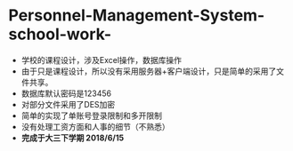 # Personnel-Management-System-school-work-

* 学校的课程设计，涉及Excel操作，数据库操作 
* 由于只是课程设计，所以没有采用服务器+客户端设计，只是简单的采用了文件共享。
* 数据库默认密码是123456
* 对部分文件采用了DES加密
* 简单的实现了单账号登录限制和多开限制
* 没有处理工资方面和人事的细节（不熟悉）
* **完成于大三下学期 2018/6/15**
